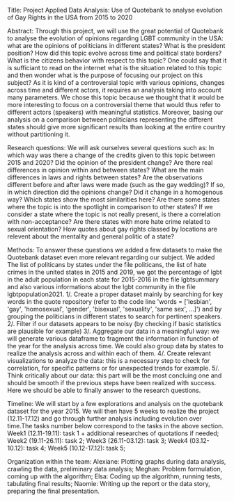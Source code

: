 Title: Project Applied Data Analysis: Use of Quotebank to analyse evolution of Gay Rights in the USA from 2015 to 2020

Abstract: Through this project, we will use the great potential of Quotebank to analyse the evolution of opinions regarding LGBT community in the USA: what are the opinions of politicians in different states? What is the president position? How did this topic evolve across time and political state borders? What is the citizens behavior with respect to this topic?
One could say that it is sufficiant to read on the internet what is the situation related to this topic and then wonder what is the purpose of focusing our project on this subject? As it is kind of a controversial topic with various opinions, changes across time and different actors, it requires an analysis taking into account many parameters. We chose this topic because we thought that it would be more interesting to focus on a controversial theme that would thus refer to different actors (speakers) with meaningful statistics. Moreover, basing our analysis on a comparison between politicians representing the different states should give more significant results than looking at the entire country without partitioning it.     

Research questions: 
We will ask ourselves several questions such as: 
In which way was there a change of the credits given to this topic between 2015 and 2020? 
Did the opinion of the president change? Are there real differences in opinion within and between states?
What are the main differences in laws and rights between states?
Are the observations different before and after laws were made (such as the gay wedding)? If so, in which direction did the opinions change? Did it change in a homogenous way?
Which states show the most similarities here? 
Are there some states where the topic is into the spotlight in comparison to other states?
If we consider a state where the topic is not really present, is there a correlation with non-acceptance?
Are there states with more hate crime related to sexual orientation?
How quotes about gay rights classed by locations are relevent about the mentality and general politic of a state?

Methods:
To answer these questions we added a few datasets to make the Quotebank dataset even more relevant regarding our subject. We added The list of politicans by states under the file politicans, the list of hate crimes in the united states in 2015 and 2019, we got the percentage of lgbt in the adult population in each state for 2015-2016 in the file lgbtsummary and also various informations about the lgbt community in the file lgbtpopulation2021.
1/. Create a proper dataset mainly by searching for key words in the quote repository (refer to the code line 'words = ['lesbian', 'gay', 'homosexual', 'gender', 'bisexual', 'sexuality', 'same sex', ...]') and by grouping the politicians in different states to search for pertinent speakers.
2/. Filter if our datasets appears to be noisy (by checking if basic statistics are plausible for example)
3/. Aggregate our data in a meaningful way:
we will generate various dataframe to fragment the information in function of the year for the analysis across time. We could also group data by states to realize the analysis across and within each of them.
4/. Create relevant visualizations to analyze the data: this is a necessary step to check for correlation, for specific patterns or for unexpected trends for example. 
5/. Think critically about our data: this part will be the most concluing one and should be smooth if the previous steps have been realized with success. Here we should be able to finally answer to the research questions.

Timeline: We will start by a few explorations and analysis on the quotebank dataset for the year 2015. We will then have 5 weeks to realize the project (12.11-17.12) and go through further analysis including evolution over time.The tasks number below correspond to the tasks in the above section.
Week1 (12.11-19.11): task 1 + additional researches of quotations if needed;
Week2 (19.11-26.11): task 2;
Week3 (26.11-03.12): task 3;
Week4 (03.12-10.12): task 4;
Week5 (10.12-17.12): task 5;

Organization within the team:
Alexiane: Plotting graphs during data analysis, crawling the data, preliminary data analysis;
Meghan: Problem formulation, coming up with the algorithm;
Elsa: Coding up the algorithm, running tests, tabulating final results;
Naomie: Writing up the report or the data story, preparing the final presentation.
